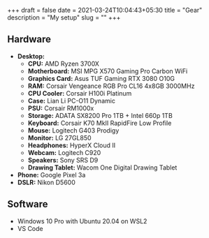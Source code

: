 +++ 
draft = false
date = 2021-03-24T10:04:43+05:30
title = "Gear"
description = "My setup"
slug = "" 
+++

## Hardware

- **Desktop:**
  - **CPU:** AMD Ryzen 3700X
  - **Motherboard:** MSI MPG X570 Gaming Pro Carbon WiFi
  - **Graphics Card:** Asus TUF Gaming RTX 3080 O10G
  - **RAM:** Corsair Vengeance RGB Pro CL16 4x8GB 3000MHz
  - **CPU Cooler:** Corsair H100i Platinum
  - **Case:** Lian Li PC-O11 Dynamic
  - **PSU:** Corsair RM1000x
  - **Storage:** ADATA SX8200 Pro 1TB + Intel 660p 1TB
  - **Keyboard:** Corsair K70 MkII RapidFire Low Profile
  - **Mouse:** Logitech G403 Prodigy
  - **Monitor:** LG 27GL850
  - **Headphones:** HyperX Cloud II
  - **Webcam:** Logitech C920
  - **Speakers:** Sony SRS D9
  - **Drawing Tablet:** Wacom One Digital Drawing Tablet
- **Phone:** Google Pixel 3a
- **DSLR:** Nikon D5600

## Software

- Windows 10 Pro with Ubuntu 20.04 on WSL2
- VS Code
  